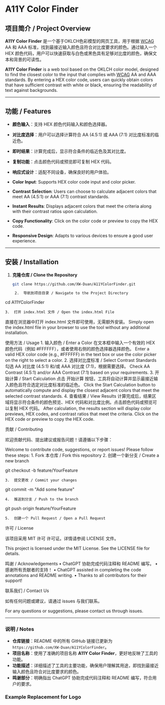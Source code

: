 # A11Y Color Finder

## 项目简介 / Project Overview

**A11Y Color Finder** 是一个基于OKLCH色彩模型的网页工具，用于根据 [WCAG](https://www.w3.org/WAI/standards-guidelines/wcag/) AA 和 AAA 标准，找到最接近输入颜色且符合对比度要求的颜色。通过输入一个 HEX 颜色代码，用户可以快速获取与白色或黑色具有足够对比度的颜色，确保文本和背景的可读性。

**A11Y Color Finder** is a web tool based on the OKLCH color model, designed to find the closest color to the input that complies with [WCAG](https://www.w3.org/WAI/standards-guidelines/wcag/) AA and AAA standards. By entering a HEX color code, users can quickly obtain colors that have sufficient contrast with white or black, ensuring the readability of text against backgrounds.

---

## 功能 / Features

- **颜色输入**：支持 HEX 颜色代码输入和颜色选择器。
- **对比度选择**：用户可以选择计算符合 AA (4.5:1) 或 AAA (7:1) 对比度标准的临近色。
- **即时结果**：计算完成后，显示符合条件的临近色及其对比度。
- **复制功能**：点击颜色代码或预览即可复制 HEX 代码。
- **响应式设计**：适配不同设备，确保良好的用户体验。

- **Color Input**: Supports HEX color code input and color picker.
- **Contrast Selection**: Users can choose to calculate adjacent colors that meet AA (4.5:1) or AAA (7:1) contrast standards.
- **Instant Results**: Displays adjacent colors that meet the criteria along with their contrast ratios upon calculation.
- **Copy Functionality**: Click on the color code or preview to copy the HEX code.
- **Responsive Design**: Adapts to various devices to ensure a good user experience.

---

## 安装 / Installation

1. **克隆仓库 / Clone the Repository**

   ```bash
   git clone https://github.com/XW-Duan/A11YColorFinder.git

	2.	导航到项目目录 / Navigate to the Project Directory

cd A11YColorFinder


	3.	打开 index.html 文件 / Open the index.html File
直接在浏览器中打开 index.html 文件即可使用，无需额外安装。
Simply open the index.html file in your browser to use the tool without any additional installation.

使用方法 / Usage
	1.	输入颜色 / Enter a Color
在文本框中输入一个有效的 HEX 颜色代码（例如 #FFFFFF），或者使用右侧的颜色选择器选择颜色。
Enter a valid HEX color code (e.g., #FFFFFF) in the text box or use the color picker on the right to select a color.
	2.	选择对比度标准 / Select Contrast Standards
勾选 AA 对比度 (4.5:1) 和/或 AAA 对比度 (7:1)，根据需要选择。
Check AA Contrast (4.5:1) and/or AAA Contrast (7:1) based on your requirements.
	3.	开始计算 / Start Calculation
点击 开始计算 按钮，工具将自动计算并显示最接近输入颜色且符合选定对比度标准的临近色。
Click the Start Calculation button to automatically compute and display the closest adjacent colors that meet the selected contrast standards.
	4.	查看结果 / View Results
计算完成后，结果区域将显示符合条件的颜色预览、HEX 代码和对比度比例。点击颜色代码或预览可以复制 HEX 代码。
After calculation, the results section will display color previews, HEX codes, and contrast ratios that meet the criteria. Click on the HEX code or preview to copy the HEX code.

贡献 / Contributing

欢迎贡献代码、提出建议或报告问题！请遵循以下步骤：

Welcome to contribute code, suggestions, or report issues! Please follow these steps:
	1.	Fork 本仓库 / Fork this repository
	2.	创建一个新分支 / Create a new branch

git checkout -b feature/YourFeature


	3.	提交更改 / Commit your changes

git commit -m "Add some feature"


	4.	推送到分支 / Push to the branch

git push origin feature/YourFeature


	5.	创建一个 Pull Request / Open a Pull Request

许可 / License

该项目采用 MIT 许可 许可证。详情请参阅 LICENSE 文件。

This project is licensed under the MIT License. See the LICENSE file for details.

鸣谢 / Acknowledgements
	•	ChatGPT 协助完成代码注释和 README 编写。
	•	感谢所有贡献者的支持！
	•	ChatGPT assisted in completing the code annotations and README writing.
	•	Thanks to all contributors for their support!

联系我们 / Contact Us

如有任何问题或建议，请通过 issues 与我们联系。

For any questions or suggestions, please contact us through issues.

---

### 说明 / Notes

- **仓库链接**：README 中的所有 GitHub 链接已更新为 `https://github.com/XW-Duan/A11YColorFinder`。
- **项目名称**：使用了准确的项目名称 **A11Y Color Finder**，更好地反映了工具的功能。
- **功能描述**：详细描述了工具的主要功能，确保用户理解其用途，即找到最接近输入颜色且符合对比度要求的颜色。
- **鸣谢部分**：明确指出 ChatGPT 协助完成代码注释和 README 编写，符合用户的要求。

### Example Replacement for Logo

```markdown
